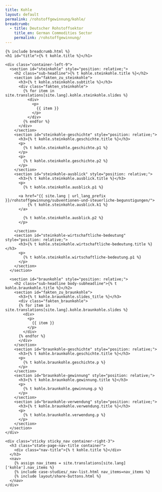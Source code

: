 ```yaml
---
title: Kohle
layout: default
permalink: /rohstoffgewinnung/kohle/
breadcrumb:
  - title: Deutscher Rohstoffsektor
    title_en: German Commodities Sector
    permalink: /rohstoffgewinnung/
---
```

<link rel="stylesheet" type="text/css" href="{{ site.baseurl_root }}/css/slick-theme.css"/>
<link rel="stylesheet" type="text/css" href="//cdn.jsdelivr.net/jquery.slick/1.6.0/slick.css"/>

<main class="container-page-wrapper layout-state-pages">
  <section class="container" style="position: relative;">

    {% include breadcrumb.html %}
    <h1 id="title">{% t kohle.title %}</h1>

    <div class="container-left-9">
      <section id="steinkohle" style="position: relative;">
        <h2 class="sub-headline">{% t kohle.steinkohle.title %}</h2>
        <section id="fakten_zu_steinkohle">
          <h3>{% t kohle.steinkohle.subtitle %}</h3>
          <div class="fakten_steinkohle">
            {% for item in site.translations[site.lang].kohle.steinkohle.slides %}
              <div>
                <p>
                  {{ item }}
                </p>
              </div>
            {% endfor %}
          </div>
        </section>
        <section id="steinkohle-geschichte" style="position: relative;">
          <h3>{% t kohle.steinkohle.geschichte.title %}</h3>
          <p>
            {% t kohle.steinkohle.geschichte.p1 %}
          </p>
          <p>
            {% t kohle.steinkohle.geschichte.p2 %}
          </p>
        </section>
        <section id="steinkohle-ausblick" style="position: relative;">
          <h3>{% t kohle.steinkohle.ausblick.title %}</h3>
          <p>
            {% t kohle.steinkohle.ausblick.p1 %}

          <a href="{{ site.lang | url_lang_prefix  }}/rohstoffgewinnung/subventionen-und-steuerliche-begunstigungen/">
              {% t kohle.steinkohle.ausblick.k1 %}
          </a>

            {% t kohle.steinkohle.ausblick.p2 %}
          </p>

        </section>
        <section id="steinkohle-wirtschaftliche-bedeutung" style="position: relative;">
          <h3>{% t kohle.steinkohle.wirtschaftliche-bedeutung.title %}</h3>
          <p>
            {% t kohle.steinkohle.wirtschaftliche-bedeutung.p1 %}
          </p>
        </section>
      </section>

      <section id="braunkohle" style="position: relative;">
        <h2 class="sub-headline body-subheadline">{% t kohle.braunkohle.title %}</h2>
        <section id="fakten_zu_braunkohle">
          <h3>{% t kohle.braunkohle.slides_title %}</h3>
          <div class="fakten_braunkohle">
          {% for item in site.translations[site.lang].kohle.braunkohle.slides %}
            <div>
              <p>
                {{ item }}
              </p>
            </div>
          {% endfor %}
          </div>
        </section>
        <section id="braunkohle-geschichte" style="position: relative;">
          <h3>{% t kohle.braunkohle.geschichte.title %}</h3>
          <p>
            {% t kohle.braunkohle.geschichte.p %}
          </p>
        </section>
        <section id="braunkohle-gewinnung" style="position: relative;">
          <h3>{% t kohle.braunkohle.gewinnung.title %}</h3>
          <p>
            {% t kohle.braunkohle.gewinnung.p %}
          </p>
        </section>
        <section id="braunkohle-verwendung" style="position: relative;">
          <h3>{% t kohle.braunkohle.verwendung.title %}</h3>
          <p>
            {% t kohle.braunkohle.verwendung.p %}
          </p>
        </section>
      </section>
    </div>

    <div class="sticky sticky_nav container-right-3">
      <h3 class="state-page-nav-title container">
        <div class="nav-title">{% t kohle.title %}</div>
      </h3>
      <nav>
        {% assign nav_items = site.translations[site.lang]['kohle'].nav_items %}
        {% include case-studies/_nav-list.html nav_items=nav_items %}
        {% include layout/share-buttons.html %}
      </nav>
    </div>
  </section>
</main>

<script src="https://ajax.googleapis.com/ajax/libs/jquery/1.12.4/jquery.min.js"></script>
<script type="text/javascript" src="//cdn.jsdelivr.net/jquery.slick/1.6.0/slick.min.js"></script>
<script type="text/javascript" src="{{ site.baseurl_root }}/js/lib/static.min.js" charset="utf-8"></script>

<script type="text/javascript">
    $(document).ready(function(){
      $('.fakten_steinkohle').slick({
        dots: true,
        speed: 500
      });
      $('.fakten_braunkohle').slick({
        dots: true,
        speed: 500
      });
    });
</script>
